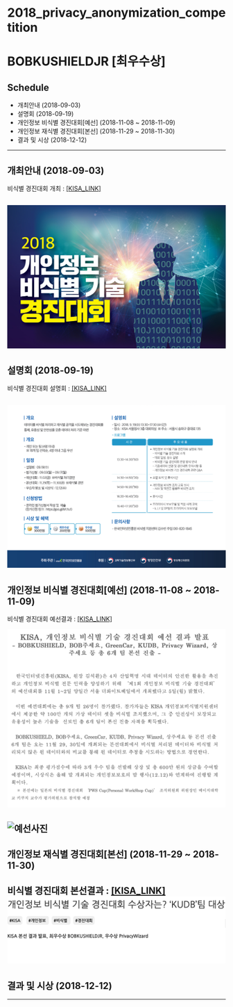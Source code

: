**2018_privacy_anonymization_competition**
==========
**BOBKUSHIELDJR [최우수상]**
==========

## Schedule
 - 개최안내 (2018-09-03)
 - 설명회 (2018-09-19)
 - 개인정보 비식별 경진대회[예선] (2018-11-08 ~ 2018-11-09)
 - 개인정보 재식별 경진대회[본선] (2018-11-29 ~ 2018-11-30)
 - 결과 및 시상 (2018-12-12)
---- 
 
 
 
## 개최안내 (2018-09-03)


비식별 경진대회 개최 : [[KISA_LINK]](https://www.kisa.or.kr/notice/press_View.jsp?mode=view&p_No=8&b_No=8&d_No=1705)
  
![개최](https://github.com/zel0rd/2018_privacy_anonymization_competition/blob/master/References/비식별경진대회.jpg)
----
 
 
 
## 설명회 (2018-09-19)
비식별 경진대회 설명회 : [[KISA_LINK]](https://www.kisa.or.kr/notice/notice_View.jsp?mode=view&p_No=4&b_No=4&d_No=2234)

![설명회](https://github.com/zel0rd/2018_privacy_anonymization_competition/blob/master/References/비식별경진대회설명회.jpg)
----
 
 
 
## 개인정보 비식별 경진대회[예선] (2018-11-08 ~ 2018-11-09)
비식별 경진대회 예선결과 : [[KISA_LINK]](https://www.kisa.or.kr/notice/press_View.jsp?cPage=1&mode=view&p_No=8&b_No=8&d_No=1726)

![예선결과](https://github.com/zel0rd/2018_privacy_anonymization_competition/blob/master/References/스크린샷%202018-12-11%20오후%202.08.36.png)

![예선사진](https://github.com/zel0rd/2018_privacy_anonymization_competition/blob/master/References/예선사진.jpg)
----
 
  
  
## 개인정보 재식별 경진대회[본선] (2018-11-29 ~ 2018-11-30)
비식별 경진대회 본선결과 : [[KISA_LINK]](https://www.kisa.or.kr/notice/press_View.jsp?cPage=1&mode=view&p_No=8&b_No=8&d_No=1737)
![본선결과](https://github.com/zel0rd/2018_privacy_anonymization_competition/blob/master/References/스크린샷%202018-12-11%20오후%202.14.35.png)
----
 
  
 
## 결과 및 시상 (2018-12-12)
----
